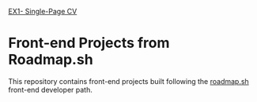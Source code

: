 [EX1- Single-Page CV](https://roadmap.sh/projects/single-page-cv)
# Front-end Projects from Roadmap.sh
This repository contains front-end projects built following the [roadmap.sh](https://roadmap.sh/) front-end developer path.